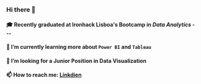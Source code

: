 ### Hi there 👋

<!--
**ciblois/ciblois** is a ✨ _special_ ✨ repository because its `README.md` (this file) appears on your GitHub profile.-->

#### :mortar_board: Recently graduated at Ironhack Lisboa's Bootcamp in *Data Analytics* ---
#### 🌱 I’m currently learning more about `Power BI` and `Tableau`
#### 🤔 I’m looking for a **Junior Position in Data Visualization**
#### 📫 How to reach me: [Linkdien](https://www.linkedin.com/in/cinthyalblois/)
